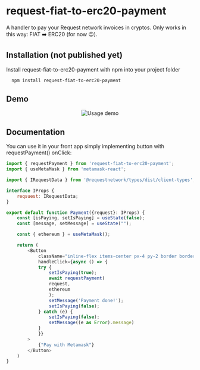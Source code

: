 # request-fiat-to-erc20-payment

A handler to pay your Request network invoices in cryptos. Only works in this way: FIAT ➡️ ERC20 (for now 😉).

## Installation (not published yet)

Install request-fiat-to-erc20-payment with npm into your project folder

```bash
  npm install request-fiat-to-erc20-payment
```

## Demo

<div style="text-align:center;">

![Usage demo](https://i.imgur.com/jME5F3s.gif)

</div>

## Documentation

You can use it in your front app simply implementing button with requestPayment() onClick:

```js
import { requestPayment } from 'request-fiat-to-erc20-payment';
import { useMetaMask } from 'metamask-react';

import { IRequestData } from '@requestnetwork/types/dist/client-types';

interface IProps {
    reqsuest: IRequestData;
}

export default function Payment({request}: IProps) {
    const [isPaying, setIsPaying] = useState(false);
    const [message, setMessage] = useState("");

    const { ethereum } = useMetaMask();

    return (
        <Button
            className="inline-flex items-center px-4 py-2 border border-transparent text-base font-medium rounded-md shadow-sm text-white bg-blue-sapphire hover:bg-indigo-dye focus:outline-none focus:ring-2 focus:ring-offset-2 focus:ring-blue-900"
            handleClick={async () => {
            try {
                setIsPaying(true);
                await requestPayment(
                request,
                ethereum
                );
                setMessage('Payment done!');
                setIsPaying(false);
            } catch (e) {
                setIsPaying(false);
                setMessage((e as Error).message)
            }
            }}
        >
            {"Pay with Metamask"}
        </Button>
    )
}

```
